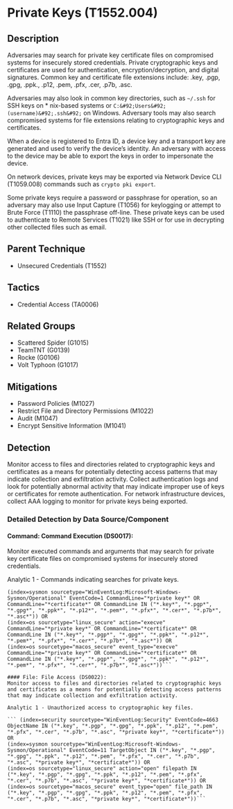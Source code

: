 # Private Keys (T1552.004)

## Description
Adversaries may search for private key certificate files on compromised systems for insecurely stored credentials. Private cryptographic keys and certificates are used for authentication, encryption/decryption, and digital signatures. Common key and certificate file extensions include: .key, .pgp, .gpg, .ppk., .p12, .pem, .pfx, .cer, .p7b, .asc. 

Adversaries may also look in common key directories, such as ```~/.ssh``` for SSH keys on * nix-based systems or ```C:&#92;Users&#92;(username)&#92;.ssh&#92;``` on Windows. Adversary tools may also search compromised systems for file extensions relating to cryptographic keys and certificates.

When a device is registered to Entra ID, a device key and a transport key are generated and used to verify the device’s identity. An adversary with access to the device may be able to export the keys in order to impersonate the device.

On network devices, private keys may be exported via Network Device CLI (T1059.008) commands such as `crypto pki export`. 

Some private keys require a password or passphrase for operation, so an adversary may also use Input Capture (T1056) for keylogging or attempt to Brute Force (T1110) the passphrase off-line. These private keys can be used to authenticate to Remote Services (T1021) like SSH or for use in decrypting other collected files such as email.

## Parent Technique
- Unsecured Credentials (T1552)

## Tactics
- Credential Access (TA0006)

## Related Groups
- Scattered Spider (G1015)
- TeamTNT (G0139)
- Rocke (G0106)
- Volt Typhoon (G1017)

## Mitigations
- Password Policies (M1027)
- Restrict File and Directory Permissions (M1022)
- Audit (M1047)
- Encrypt Sensitive Information (M1041)

## Detection
Monitor access to files and directories related to cryptographic keys and certificates as a means for potentially detecting access patterns that may indicate collection and exfiltration activity. Collect authentication logs and look for potentially abnormal activity that may indicate improper use of keys or certificates for remote authentication. For network infrastructure devices, collect AAA logging to monitor for private keys being exported.

### Detailed Detection by Data Source/Component
#### Command: Command Execution (DS0017): 
Monitor executed commands and arguments that may search for private key certificate files on compromised systems for insecurely stored credentials.

Analytic 1 - Commands indicating searches for private keys.

``` (index=security sourcetype="WinEventLog:Security" EventCode=4688 CommandLine="*private key*" OR CommandLine="*certificate*" OR CommandLine IN ("*.key*", "*.pgp*", "*.gpg*", "*.ppk*", "*.p12*", "*.pem*", "*.pfx*", "*.cer*", "*.p7b*", "*.asc*")) OR
(index=sysmon sourcetype="WinEventLog:Microsoft-Windows-Sysmon/Operational" EventCode=1 CommandLine="*private key*" OR CommandLine="*certificate*" OR CommandLine IN ("*.key*", "*.pgp*", "*.gpg*", "*.ppk*", "*.p12*", "*.pem*", "*.pfx*", "*.cer*", "*.p7b*", "*.asc*")) OR
(index=os sourcetype="linux_secure" action="execve" CommandLine="*private key*" OR CommandLine="*certificate*" OR CommandLine IN ("*.key*", "*.pgp*", "*.gpg*", "*.ppk*", "*.p12*", "*.pem*", "*.pfx*", "*.cer*", "*.p7b*", "*.asc*")) OR
(index=os sourcetype="macos_secure" event_type="execve" CommandLine="*private key*" OR CommandLine="*certificate*" OR CommandLine IN ("*.key*", "*.pgp*", "*.gpg*", "*.ppk*", "*.p12*", "*.pem*", "*.pfx*", "*.cer*", "*.p7b*", "*.asc*"))```

#### File: File Access (DS0022): 
Monitor access to files and directories related to cryptographic keys and certificates as a means for potentially detecting access patterns that may indicate collection and exfiltration activity. 

Analytic 1 - Unauthorized access to cryptographic key files.

``` (index=security sourcetype="WinEventLog:Security" EventCode=4663 ObjectName IN ("*.key", "*.pgp", "*.gpg", "*.ppk", "*.p12", "*.pem", "*.pfx", "*.cer", "*.p7b", "*.asc", "*private key*", "*certificate*")) OR
(index=sysmon sourcetype="WinEventLog:Microsoft-Windows-Sysmon/Operational" EventCode=11 TargetObject IN ("*.key", "*.pgp", "*.gpg", "*.ppk", "*.p12", "*.pem", "*.pfx", "*.cer", "*.p7b", "*.asc", "*private key*", "*certificate*")) OR
(index=os sourcetype="linux_secure" action="open" filepath IN ("*.key", "*.pgp", "*.gpg", "*.ppk", "*.p12", "*.pem", "*.pfx", "*.cer", "*.p7b", "*.asc", "*private key*", "*certificate*")) OR
(index=os sourcetype="macos_secure" event_type="open" file_path IN ("*.key", "*.pgp", "*.gpg", "*.ppk", "*.p12", "*.pem", "*.pfx", "*.cer", "*.p7b", "*.asc", "*private key*", "*certificate*"))```


